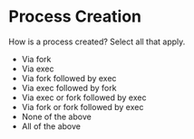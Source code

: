 # Process Creation

How is a process created? Select all that apply.

- Via fork
- Via exec
- Via fork followed by exec
- Via exec followed by fork
- Via exec or fork followed by exec
- Via fork or fork followed by exec
- None of the above
- All of the above

